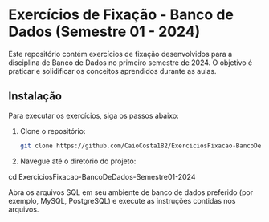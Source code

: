 # Exercícios de Fixação - Banco de Dados (Semestre 01 - 2024)

Este repositório contém exercícios de fixação desenvolvidos para a disciplina de Banco de Dados no primeiro semestre de 2024. O objetivo é praticar e solidificar os conceitos aprendidos durante as aulas.


## Instalação

Para executar os exercícios, siga os passos abaixo:

1. Clone o repositório:
   ```bash
   git clone https://github.com/CaioCosta182/ExerciciosFixacao-BancoDeDados-Semestre01-2024.git

2. Navegue até o diretório do projeto:

cd ExerciciosFixacao-BancoDeDados-Semestre01-2024

Abra os arquivos SQL em seu ambiente de banco de dados preferido (por exemplo, MySQL, PostgreSQL) e execute as instruções contidas nos arquivos.
